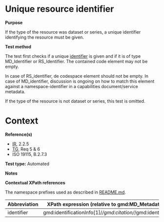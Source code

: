 

# Unique resource identifier

**Purpose**	

If the type of the resource was dataset or series, a unique identifier identifying the resource must be given.

**Test method**	

The test first checks if a unique [identifier](#identifier) is given and if it is of type MD_Identifier or RS_Identifier.
The contained code element may not be empty.

In case of RS_identifier, de codespace element should not be empty. 
In case of MD_identifier, discussion is ongoing on how to match this element against a namespace-identifier in a capabilities document/service metadata.

If the type of the resource is not dataset or series, this test is omitted.

# Context



**Reference(s)**	 

* [IR](./README.md#IR), 2.2.5
* [TG](./README.md#TG), Req 5 & 6
* ISO 19115, B.2.7.3

**Test type:** Automated

**Notes**

**Contextual XPath references**

The namespace prefixes used as described in [README.md](./README.md#namespaces).

Abbreviation                                   |  XPath expression (relative to gmd:MD_Metadata)
-----------------------------------------------| -------------------------------------------------------------------------
<a name="identifier"></a> identifier   | gmd:identificationInfo[1]/*/gmd:citation/*/gmd:identifier


